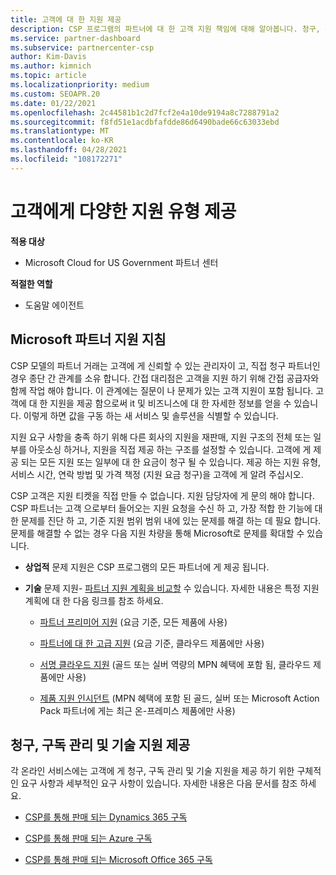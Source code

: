 ```yaml
---
title: 고객에 대 한 지원 제공
description: CSP 프로그램의 파트너에 대 한 고객 지원 책임에 대해 알아봅니다. 청구, 구독 관리 및 기술 문제에 대 한 지원을 포함 합니다.
ms.service: partner-dashboard
ms.subservice: partnercenter-csp
author: Kim-Davis
ms.author: kimnich
ms.topic: article
ms.localizationpriority: medium
ms.custom: SEOAPR.20
ms.date: 01/22/2021
ms.openlocfilehash: 2c44581b1c2d7fcf2e4a10de9194a8c7288791a2
ms.sourcegitcommit: f8fd51e1acdbfafdde86d6490bade66c63033ebd
ms.translationtype: MT
ms.contentlocale: ko-KR
ms.lasthandoff: 04/28/2021
ms.locfileid: "108172271"
---
```

# <a name="providing-different-types-of-support-to-your-customers"></a>고객에게 다양한 지원 유형 제공

**적용 대상**

-  Microsoft Cloud for US Government 파트너 센터

**적절한 역할**

- 도움말 에이전트

## <a name="microsoft-partner-support-guidance"></a>Microsoft 파트너 지원 지침

CSP 모델의 파트너 거래는 고객에 게 신뢰할 수 있는 관리자이 고, 직접 청구 파트너인 경우 종단 간 관계를 소유 합니다. 간접 대리점은 고객을 지원 하기 위해 간접 공급자와 함께 작업 해야 합니다. 이 관계에는 질문이 나 문제가 있는 고객 지원이 포함 됩니다. 고객에 대 한 지원을 제공 함으로써 it 및 비즈니스에 대 한 자세한 정보를 얻을 수 있습니다. 이렇게 하면 값을 구동 하는 새 서비스 및 솔루션을 식별할 수 있습니다.

지원 요구 사항을 충족 하기 위해 다른 회사의 지원을 재판매, 지원 구조의 전체 또는 일부를 아웃소싱 하거나, 지원을 직접 제공 하는 구조를 설정할 수 있습니다. 고객에 게 제공 되는 모든 지원 또는 일부에 대 한 요금이 청구 될 수 있습니다. 제공 하는 지원 유형, 서비스 시간, 연락 방법 및 가격 책정 (지원 요금 청구)을 고객에 게 알려 주십시오.

CSP 고객은 지원 티켓을 직접 만들 수 없습니다. 지원 담당자에 게 문의 해야 합니다. CSP 파트너는 고객 으로부터 들어오는 지원 요청을 수신 하 고, 가장 적합 한 기능에 대 한 문제를 진단 하 고, 기준 지원 범위 범위 내에 있는 문제를 해결 하는 데 필요 합니다. 문제를 해결할 수 없는 경우 다음 지원 차량을 통해 Microsoft로 문제를 확대할 수 있습니다.

- **상업적** 문제 지원은 CSP 프로그램의 모든 파트너에 게 제공 됩니다.

- **기술** 문제 지원- [파트너 지원 계획을 비교할](https://partner.microsoft.com/support/partnersupport) 수 있습니다. 자세한 내용은 특정 지원 계획에 대 한 다음 링크를 참조 하세요.

  - [파트너 프리미어 지원](https://partner.microsoft.com/support/microsoft-services-premier-support) (요금 기준, 모든 제품에 사용)

  - [파트너에 대 한 고급 지원](https://partner.microsoft.com/support/advanced-cloud-support) (요금 기준, 클라우드 제품에만 사용)

  - [서명 클라우드 지원](manage-your-partner-network-benefits.md) (골드 또는 실버 역량의 MPN 혜택에 포함 됨, 클라우드 제품에만 사용)

  - [제품 지원 인시던트](manage-your-partner-network-benefits.md) (MPN 혜택에 포함 된 골드, 실버 또는 Microsoft Action Pack 파트너에 게는 최근 온-프레미스 제품에만 사용)

## <a name="providing-billing-subscription-management-and-technical-support"></a>청구, 구독 관리 및 기술 지원 제공 

각 온라인 서비스에는 고객에 게 청구, 구독 관리 및 기술 지원을 제공 하기 위한 구체적인 요구 사항과 세부적인 요구 사항이 있습니다. 자세한 내용은 다음 문서를 참조 하세요.

- [CSP를 통해 판매 되는 Dynamics 365 구독](https://www.microsoftpartnercommunity.com/t5/CSP/Microsoft-Partner-Support-Guidance/m-p/5262#M30)

- [CSP를 통해 판매 되는 Azure 구독](https://www.microsoftpartnercommunity.com/t5/CSP/Microsoft-Partner-Support-Guidance/m-p/5263#M31)

- [CSP를 통해 판매 되는 Microsoft Office 365 구독](https://www.microsoftpartnercommunity.com/t5/CSP/Microsoft-Partner-Support-Guidance/m-p/5264#M32)
